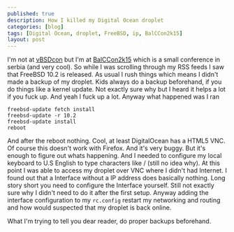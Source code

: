 ```yaml
---
published: true
description: How I killed my Digital Ocean droplet
categories: [blog]
tags: [Digital Ocean, droplet, FreeBSD, ip, BalCCon2k15]
layout: post
---
```


I'm not at [vBSDcon]( http://www.verisign.com/en_US/internet-technology-news/verisign-events/vbsdcon/index.xhtml ) but I'm at 
[BalCCon2k15]( https://2k15.balccon.org/index.php?title=Main_Page ) which is a small conference in serbia (and very cool). 
So while I was scrolling through my RSS feeds I saw that FreeBSD 10.2 is released. As usual I rush things which means I didn't made a backup of 
my droplet. Kids always do a backup beforehand, if you do things like a kernel update. Not exactly sure why but I heard it helps a lot if you fuck up. And yeah I fuck up a lot. Anyway what happened was I ran

```
freebsd-update fetch install
freebsd-update -r 10.2
freebsd-update install
reboot
```

And after the reboot nothing. Cool, at least DigitalOcean has a HTML5 VNC. Of course this doesn't work with Firefox. 
And it's very buggy. But it's enough to figure out whats happening. And I needed to configure my local keyboard to U.S English
to type characters like / (still no idea why). At this point I was able to access my droplet over VNC where I didn't had Internet. I found out that 
a Interface without a IP address does basically nothing. Long story short you need to configure the Interface yourself. Still not 
exactly sure why I didn't need to do it after the first setup. Anyway adding the interface configuration to my `rc.config` restart 
my networking and routing and how would suspected that my droplet is back online. 

What I'm trying to tell you dear reader, do proper backups beforehand. 
